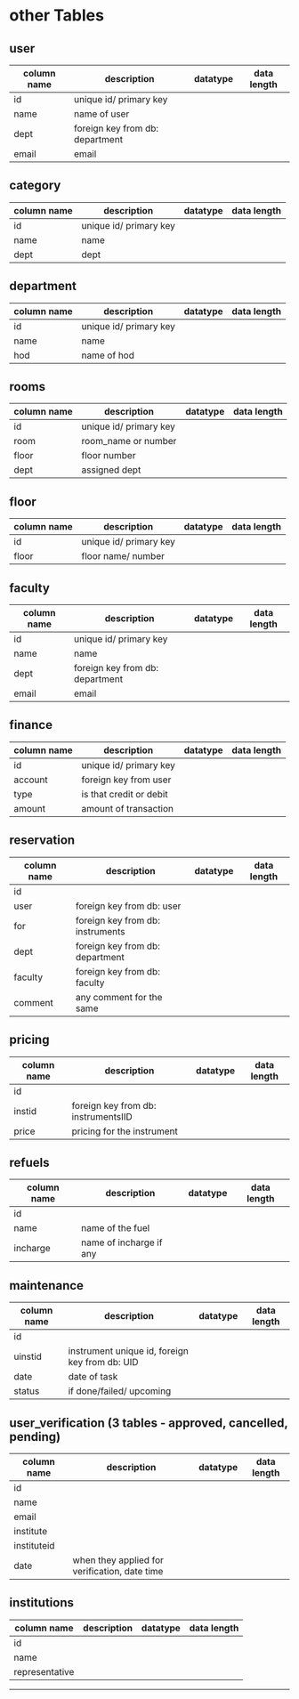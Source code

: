 # other Tables

## user
| column name | description | datatype | data length |
|-------------|-------------|----------|-------------|
| id          | unique id/ primary key |          |             |
| name        | name of user |          |             |
| dept        | foreign key from db: department |          |             |
| email       | email |          |             |

## category
| column name | description | datatype | data length |
|-------------|-------------|----------|-------------|
| id          | unique id/ primary key |          |             |
| name        | name |          |             |
| dept        | dept |          |             |

## department
| column name | description | datatype | data length |
|-------------|-------------|----------|-------------|
| id          | unique id/ primary key |          |             |
| name        | name |          |             |
| hod         | name of hod |          |             |

## rooms
| column name | description | datatype | data length |
|-------------|-------------|----------|-------------|
| id          | unique id/ primary key |          |             |
| room        | room_name or number |          |             |
| floor       | floor number |          |             |
| dept        | assigned dept |          |             |

## floor
| column name | description | datatype | data length |
|-------------|-------------|----------|-------------|
| id          | unique id/ primary key |          |             |
| floor       | floor name/ number |          |             |

## faculty
| column name | description | datatype | data length |
|-------------|-------------|----------|-------------|
| id          | unique id/ primary key |          |             |
| name        | name |          |             |
| dept        | foreign key from db: department |          |             |
| email       | email |          |             |

## finance
| column name | description | datatype | data length |
|-------------|-------------|----------|-------------|
| id          | unique id/ primary key |          |             |
| account     | foreign key from user |          |             |
| type        | is that credit or debit |          |             |
| amount      | amount of transaction |          |             |

## reservation
| column name | description | datatype | data length |
|-------------|-------------|----------|-------------|
| id          |             |          |             |
| user        | foreign key from db: user |          |             |
| for         | foreign key from db: instruments |          |             |
| dept        | foreign key from db: department |          |             |
| faculty     | foreign key from db: faculty |          |             |
| comment     | any comment for the same |          |             |

## pricing
| column name | description | datatype | data length |
|-------------|-------------|----------|-------------|
| id          |             |          |             |
| instid      | foreign key from db: instrumentsIID |          |             |
| price       | pricing for the instrument |          |             |

## refuels
| column name | description | datatype | data length |
|-------------|-------------|----------|-------------|
| id          |             |          |             |
| name        | name of the fuel |          |             |
| incharge    | name of incharge if any |          |             |

## maintenance
| column name | description | datatype | data length |
|-------------|-------------|----------|-------------|
| id          |             |          |             |
| uinstid     | instrument unique id, foreign key from db: UID |          |             |
| date        | date of task |          |             |
| status      | if done/failed/ upcoming |          |             |

## user_verification (3 tables - approved, cancelled, pending)
| column name | description | datatype | data length |
|-------------|-------------|----------|-------------|
| id          |             |          |             |
| name        |             |          |             |
| email       |             |          |             |
| institute   |             |          |             |
| instituteid |             |          |             |
| date        | when they applied for verification, date time |          |             |

## institutions
| column name | description | datatype | data length |
|-------------|-------------|----------|-------------|
| id          |             |          |             |
| name        |             |          |             |
| representative |          |          |             |

---
